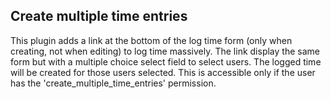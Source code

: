 Create multiple time entries
------------------------------------

This plugin adds a link at the bottom of the log time form (only when creating, not when editing) to log time massively. The link display the same form but with a multiple choice select field to select users. The logged time will be created for those users selected. This is accessible only if the user has the 'create_multiple_time_entries' permission.

